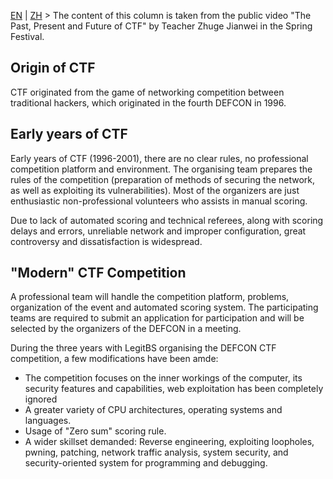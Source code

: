 [EN](./history.md) | [ZH](./history-zh.md)
&gt; The content of this column is taken from the public video &quot;The Past, Present and Future of CTF&quot; by Teacher Zhuge Jianwei in the Spring Festival.


## Origin of CTF


CTF originated from the game of networking competition between traditional hackers, which originated in the fourth DEFCON in 1996.


## Early years of CTF

Early years of CTF (1996-2001), there are no clear rules, no professional competition platform and environment. The organising team prepares the rules of the competition (preparation of methods of securing the network, as well as exploiting its vulnerabilities). Most of the organizers are just enthusiastic non-professional volunteers who assists in manual scoring.

Due to lack of automated scoring and technical referees, along with scoring delays and errors, unreliable network and improper configuration, great controversy and dissatisfaction is widespread.


## &quot;Modern&quot; CTF Competition


A professional team will handle the competition platform, problems, organization of the event and automated scoring system. The participating teams are required to submit an application for participation and will be selected by the organizers of the DEFCON in a meeting.


During the three years with LegitBS organising the DEFCON CTF competition, a few modifications have been amde:


- The competition focuses on the inner workings of the computer, its security features and capabilities, web exploitation has been completely ignored
- A greater variety of CPU architectures, operating systems and languages.
- Usage of &quot;Zero sum&quot; scoring rule.
- A wider skillset demanded: Reverse engineering, exploiting loopholes, pwning, patching, network traffic analysis, system security, and security-oriented system for programming and debugging.
